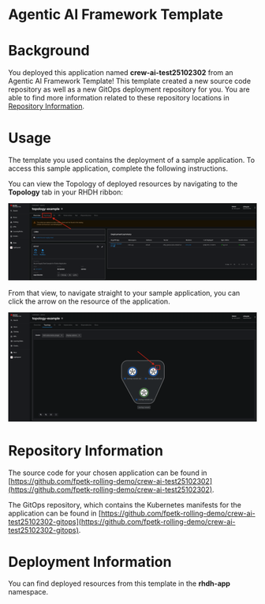 # Agentic AI Framework Template

# Background

You deployed this application named **crew-ai-test25102302** from an Agentic AI Framework Template! This template created a new source code repository as well as a new GitOps deployment repository for you. You are able to find more information related to these repository locations in [Repository Information](#repository-information).

# Usage

The template you used contains the deployment of a sample application. To access this sample application, complete the following instructions.

You can view the Topology of deployed resources by navigating to the **Topology** tab in your RHDH ribbon:

![Topology Ribbon](./images/topology-ribbon.png)

From that view, to navigate straight to your sample application, you can click the arrow on the resource of the application.

![Topology View Application Link](./images/topology-app-link.png)

# Repository Information

The source code for your chosen application can be found in [https://github.com/fpetk-rolling-demo/crew-ai-test25102302](https://github.com/fpetk-rolling-demo/crew-ai-test25102302).

The GitOps repository, which contains the Kubernetes manifests for the application can be found in
[https://github.com/fpetk-rolling-demo/crew-ai-test25102302-gitops](https://github.com/fpetk-rolling-demo/crew-ai-test25102302-gitops).

# Deployment Information

You can find deployed resources from this template in the **rhdh-app** namespace.
